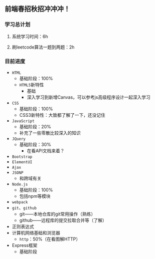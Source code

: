 ## 前端春招秋招冲冲冲！

### 学习总计划

1. 系统学习时间：6h

3. 刷leetcode算法一题到两题：2h

### 目前进度

+ `HTML`
  + 基础阶段：100%
  + `HTML5`新特性
    + 基础
    + 深入学习到新增Canvas，可以参考js高级程序设计一起深入学习
+ `CSS`
  + 基础阶段：100%
  + CSS3新特性：大致都了解了一下，还没记住
+ `JavaScript`
  + 基础阶段：20%
  + 补充了一些零散比较深入的知识
+ `JQuery`
  + 基础阶段：30%
    + 在看API文档来着？
+ `Bootstrap`
+ `ElementUI`
+ `Ajax`
+ `JSONP`
  + 和跨域有关
+ `Node.js`
  + 基础阶段：100%
  + 包括npm等模块
+ `webpack`
+ `git`、`github`
  + git——本地仓库的git常用操作（熟练）
  + github——远程库的提交拉取合并等（了解）
+ 正则表达式
+ 计算机网络基础和浏览器
  + `http`：50%（在看图解HTTP）
+ Express框架
  + 基础阶段













